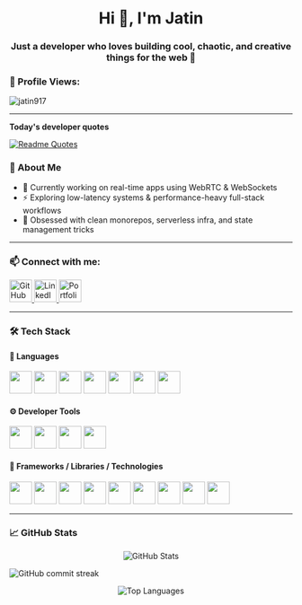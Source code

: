 <h1 align="center">Hi 👋, I'm Jatin</h1>
<h3 align="center">Just a developer who loves building cool, chaotic, and creative things for the web 🚀</h3>

<h3 align="left">👀 Profile Views:</h3>
<p align="left">
  <img src="https://komarev.com/ghpvc/?username=jatin917&label=Profile%20views&color=0e75b6&style=flat" alt="jatin917" />
</p>


---

<strong>Today's developer quotes</strong>

[![Readme Quotes](https://quotes-github-readme.vercel.app/api?type=horizontal&theme=swift&border=true)](https://github.com/piyushsuthar/github-readme-quotes)

### 🧠 About Me

- 🔭 Currently working on real-time apps using WebRTC & WebSockets  
- ⚡ Exploring low-latency systems & performance-heavy full-stack workflows  
- 🧪 Obsessed with clean monorepos, serverless infra, and state management tricks  

---

### 📫 Connect with me:

<p align="left">
  <a href="https://github.com/jatin917" target="blank">
    <img src="https://cdn.jsdelivr.net/gh/devicons/devicon/icons/github/github-original.svg" alt="GitHub" width="40" height="40"/>
  </a>
  <a href="https://www.linkedin.com/in/jatin-chandel-703a7b1ab/?originalSubdomain=in" target="blank">
    <img src="https://cdn.jsdelivr.net/gh/devicons/devicon/icons/linkedin/linkedin-original.svg" alt="LinkedIn" width="40" height="40"/>
  </a>
  <a href="https://jattuportfolio.netlify.app/" target="_blank" rel="noopener noreferrer" aria-label="Portfolio Website">
  <img 
    src="https://jattuportfolio.netlify.app/assets/logo-color-Bza0Vrkz.png" 
    alt="Portfolio" 
    width="40" 
    height="40"
  />
</a>
</p>

---

### 🛠️ Tech Stack

#### 💬 Languages
<p>
  <img src="https://cdn.jsdelivr.net/gh/devicons/devicon/icons/cplusplus/cplusplus-original.svg" width="40" height="40" />
  <img src="https://cdn.jsdelivr.net/gh/devicons/devicon/icons/html5/html5-original.svg" width="40" height="40" />
  <img src="https://cdn.jsdelivr.net/gh/devicons/devicon/icons/css3/css3-original.svg" width="40" height="40" />
  <img src="https://cdn.jsdelivr.net/gh/devicons/devicon/icons/javascript/javascript-original.svg" width="40" height="40" />
  <img src="https://cdn.jsdelivr.net/gh/devicons/devicon/icons/typescript/typescript-original.svg" width="40" height="40" />
  <img src="https://cdn.jsdelivr.net/gh/devicons/devicon/icons/python/python-original.svg" width="40" height="40" />
  <img src="https://cdn.jsdelivr.net/gh/devicons/devicon/icons/mysql/mysql-original-wordmark.svg" width="40" height="40" />
</p>

#### ⚙️ Developer Tools
<p>
  <img src="https://cdn.jsdelivr.net/gh/devicons/devicon/icons/docker/docker-original-wordmark.svg" width="40" height="40" />
  <img src="https://www.vectorlogo.zone/logos/cloudflare/cloudflare-icon.svg" width="40" height="40" />
  <img src="https://cdn.jsdelivr.net/gh/devicons/devicon/icons/git/git-original.svg" width="40" height="40" />
  <img src="https://cdn.jsdelivr.net/gh/devicons/devicon/icons/github/github-original.svg" width="40" height="40" />
</p>

#### 🧰 Frameworks / Libraries / Technologies
<p>
  <img src="https://cdn.jsdelivr.net/gh/devicons/devicon/icons/react/react-original.svg" width="40" height="40" />
  <img src="https://cdn.jsdelivr.net/gh/devicons/devicon/icons/nextjs/nextjs-original.svg" width="40" height="40" />
  <img src="https://cdn.jsdelivr.net/gh/devicons/devicon/icons/redux/redux-original.svg" width="40" height="40" />
  <img src="https://cdn.jsdelivr.net/gh/devicons/devicon/icons/firebase/firebase-plain.svg" width="40" height="40" />
  <img src="https://cdn.jsdelivr.net/gh/devicons/devicon/icons/nodejs/nodejs-original.svg" width="40" height="40" />
  <img src="https://cdn.jsdelivr.net/gh/devicons/devicon/icons/express/express-original.svg" width="40" height="40" />
  <img src="https://cdn.jsdelivr.net/gh/devicons/devicon/icons/mongodb/mongodb-original.svg" width="40" height="40" />
  <img src="https://cdn.jsdelivr.net/gh/devicons/devicon/icons/postgresql/postgresql-original.svg" width="40" height="40" />
  <img src="https://cdn.jsdelivr.net/gh/devicons/devicon/icons/prisma/prisma-original.svg" width="40" height="40" />
<!--   <img src="https://www.vectorlogo.zone/logos/material-ui/material-ui-icon.svg" width="40" height="40" /> -->
<!--   <img src="https://user-images.githubusercontent.com/49025313/233843110-41b76813-fbb4-4e90-a3d7-bf157397baa8.png" width="40" height="40" alt="Framer Motion" /> -->
</p>

---

### 📈 GitHub Stats

<p align="center">
  <img src="https://github-readme-stats.vercel.app/api?username=jatin917&show_icons=true&theme=radical" alt="GitHub Stats" />
</p>

![GitHub commit streak](https://img.shields.io/badge/🔥%20Commit%20Streak%20-%20Active%20-%23e91e63?style=flat-square)


<p align="center">
  <img src="https://github-readme-stats.vercel.app/api/top-langs/?username=jatin917&layout=compact&theme=radical" alt="Top Languages" />
</p>

